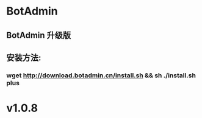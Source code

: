 # BotAdmin
## BotAdmin 升级版
## 安装方法:
### wget http://download.botadmin.cn/install.sh && sh ./install.sh plus
# v1.0.8

